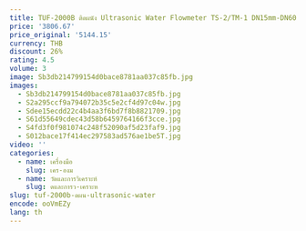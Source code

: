 ```yaml
---
title: TUF-2000B ติดผนัง Ultrasonic Water Flowmeter TS-2/TM-1 DN15mm-DN6000mm OCT PULSE เอาต์พุต Ultrasonic Liquid Flowmeter
price: '3806.67'
price_original: '5144.15'
currency: THB
discount: 26%
rating: 4.5
volume: 3
image: Sb3db214799154d0bace8781aa037c85fb.jpg
images:
  - Sb3db214799154d0bace8781aa037c85fb.jpg
  - S2a295ccf9a794072b35c5e2cf4d97c04w.jpg
  - Sdee15ecdd22c4b4aa3f6bd7f8b8821709.jpg
  - S61d55649cdec43d58b6459764166f3cce.jpg
  - S4fd3f0f981074c248f52090af5d23faf9.jpg
  - S012bace17f414ec297583ad576ae1be5T.jpg
video: ''
categories:
  - name: เครื่องมือ
    slug: เคร-องม
  - name: วัดและการวิเคราะห์
    slug: ดและการว-เคราะห
slug: tuf-2000b-ดผน-ultrasonic-water
encode: ooVmEZy
lang: th
---
```

  